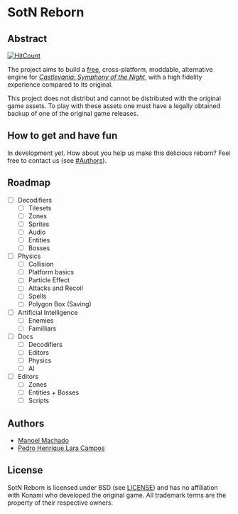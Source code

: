 # SotN Reborn
## Abstract
[![HitCount](https://hitt.herokuapp.com/ryukinix/decorating.svg)](https://github.com/ryukinix/decorating)

The project aims to build a [free](https://www.gnu.org/philosophy/free-sw.html), cross-platform, moddable, alternative engine for [*Castlevania: Symphony of the Night*](https://en.wikipedia.org/wiki/Castlevania:_Symphony_of_the_Night), with a high fidelity experience compared to its original.

This project does not distribut and cannot be distributed with the original game assets. To play with these assets one must have a legally obtained backup of one of the original game releases.


## How to get and have fun

In development yet. How about you help us make this delicious reborn? Feel free to contact us (see [#Authors](#authors)).


## Roadmap

- [ ] Decodifiers
	- [ ] Tilesets
	- [ ] Zones
	- [ ] Sprites
	- [ ] Audio
	- [ ] Entities
	- [ ] Bosses
- [ ] Physics
	- [ ] Collision
	- [ ] Platform basics
	- [ ] Particle Effect
	- [ ] Attacks and Recoil
	- [ ] Spells
	- [ ] Polygon Box (Saving)
- [ ] Artificial Intelligence
	- [ ] Enemies 
	- [ ] Familliars
- [ ] Docs
	- [ ] Decodifiers
	- [ ] Editors
	- [ ] Physics
	- [ ] AI
- [ ] Editors
	- [ ] Zones
	- [ ] Entities + Bosses
	- [ ] Scripts

## Authors

* [Manoel Machado](http://github.com/ryukinix)
* [Pedro Henrique Lara Campos](http://github.com/PedroHLC)


## License
SotN Reborn is licensed under BSD (see [LICENSE](/DestructHub/sotn-reborn/blob/bleed/LICENSE)) and has no affiliation with Konami who developed the original game. All trademark terms are the property of their respective owners.
